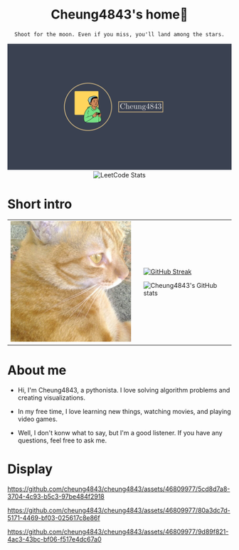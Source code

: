 <div align="center">
<h1 align="center">Cheung4843's home🤔</h1>

```
Shoot for the moon. Even if you miss, you'll land among the stars.
```

![Logo](Logo.jpg)
![LeetCode Stats](https://leetcard.jacoblin.cool/Cheung4843?theme=nord&font=Andika&ext=activity)
</div>

# **Short intro**
<table style="border:none">
<tr>
  <td style="vertical-align: top">
    <img width="300" alt="orange" src="my_orange.jpg" >
  </td>
  <td>
  </td>
  <td>

  [![GitHub Streak](https://streak-stats.demolab.com?user=Cheung4843&theme=dark&background=3B4252&ring=EBCB8B&currStreakLabel=D08770&fire=BF616A&dates=A3BE8C&sideNums=ECEFF4&border=D8DEE9)](https://git.io/streak-stats)

  ![Cheung4843's GitHub stats](https://github-readme-stats.vercel.app/api?username=cheung4843\&include_all_commits=true&count_private=true&show=reviews,discussions_started,discussions_answered,prs_merged,prs_merged_percentage&show_icons=true&title_color=ebcb8b&icon_color=a3be8c&text_color=eceff4&bg_color=3b4252&rank_icon=github)
  
  </td>
</tr>
</table>

# **About me**
- Hi, I'm Cheung4843, a pythonista. I love solving algorithm problems and creating visualizations. 

- In my free time, I love learning new things, watching movies, and playing video games.

- Well, I don't konw what to say, but I'm a good listener. If you have any questions, feel free to ask me.

# Display
https://github.com/cheung4843/cheung4843/assets/46809977/5cd8d7a8-3704-4c93-b5c3-97be484f2918

https://github.com/cheung4843/cheung4843/assets/46809977/80a3dc7d-5171-4469-bf03-025617c8e86f

https://github.com/cheung4843/cheung4843/assets/46809977/9d89f821-4ac3-43bc-bf06-f517e4dc67a0
